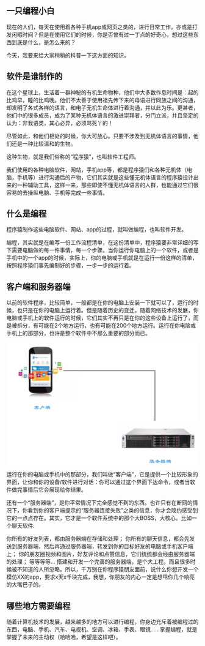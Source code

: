 ## 一只编程小白

现在的人们，每天在使用着各种手机app或网页之类的，进行日常工作，亦或是打发闲暇时间？但是在使用它们的时候，你是否曾有过一丁点的好奇心，想过这些东西到底是什么，是怎么来的？

今天，我要来给大家稍稍的科普一下这方面的知识。

## 软件是谁制作的
在这个星球上，生活着一群神秘的有机生命物种，他们中大多数作息时间是：起的比鸡早，睡的比鸡晚。他们不太善于使用祖先传下来的母语进行同族之间的沟通，却发明了各式各样的语言，和电子无机生命体进行着沟通，并以此为乐。更甚者，他们中的很多成员，成为了某种无机体语言的激进崇拜者，分门立派，并且坚定的认为：非我语类，其心必异，必须骂死丫的！

尽管如此，和他们相处的时候，你大可放心。只要不涉及到无机体语言的事情，他们还是一种比较温和的生物。

这种生物，就是我们俗称的“程序猿”，也叫软件工程师。


我们使用的各种电脑软件，网站，手机app等，都是程序猿们和各种无机体（电脑，手机等）进行沟通后的产物，它们其实就是这些懂无机体语言的程序猿设计出来的一种辅助工具，这样一来，那些即使不懂无机体语言的人群，也能通过它们很容易的去操纵电脑、手机等完成一些事情。

## 什么是编程
程序猿制作这些电脑软件、网站、app的过程，就叫做编程，也叫软件开发。

编程，其实就是在编写一份工作流程清单，在这份清单中，程序猿要非常详细的写下需要电脑做的每一件事情，每一个步骤。当你运行你电脑上的一个软件，或者是手机中的一个app的时候，实际上，你的电脑或手机就是在运行一份这样的清单，按照程序猿们事先编制好的步骤，一步一步的运行着。

## 客户端和服务器端
以前的软件程序，比较简单，一般都是在你的电脑上安装一下就可以了，运行的时候，也只是在你的电脑上运行着。但是随着历史的变迁，随着网络技术的发展，你电脑或手机上的软件运行的时候，它们其实不再只是在你的这些设备上运行了，而是被拆分，有可能在2个地方运行，也有可能在200个地方运行。运行在你电脑或手机上的那部分，也许是整个软件中不那么重要的部分而已。

![1](../images/20181101160528.png)
运行在你的电脑或手机中的那部分，我们叫做“客户端”，它是提供一个比较形象的界面，让你和你的设备/软件进行对话：你可以通过这个界面下达命令，或者当软件做完事情后它会展现给你结果。

还有一个“服务器端”，是你平常情况下完全感觉不到的东西。也许只有在断网的情况下，你看到你的客户端提示的“服务器连接失败”之类的信息，你才会隐约感受到它的一点点存在。其实，它才是一个软件系统中的那个大BOSS，大核心。比如一个聊天软件:

你所有的好友列表，都由服务器端在存储和处理；
你所有的聊天信息，都会先发送到服务器端，然后再通过服务器端，转发到你的目标好友的电脑或手机客户端上；
你的朋友圈视频和图片，好友评论和点赞信息，它们统统都会经由服务器端的处理；
等等等等...
搭建和开发一个完善的服务器端，是个大工程。而且很多时候被不知道的人所忽略。所以，千万别在你程序猿朋友面前，说什么你想开发一个模仿XX的app，要求x天x千块完成，我想，你朋友的内心一定是想甩你几个响亮的大嘴巴子的。


## 哪些地方需要编程
随着计算机技术的发展，越来越多的地方可以进行编程，你身边充斥着被编程过的东西，电脑、手机、汽车、电视机、空调、冰箱、手表、眼镜......掌握编程，就是掌握了未来的主动权（哈哈哈，希望是这样吧）。